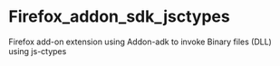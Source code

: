 # Firefox_addon_sdk_jsctypes
Firefox add-on extension using Addon-adk to invoke Binary files (DLL) using js-ctypes
